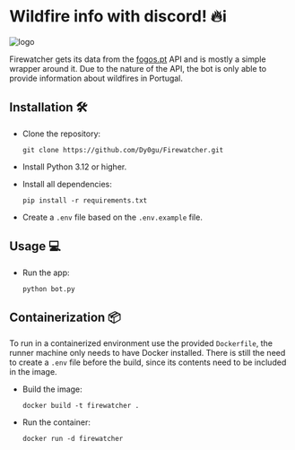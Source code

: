 # Wildfire info with discord! 🔥ℹ️

![logo](src/assets/images/logo.png)

Firewatcher gets its data from the [fogos.pt](https://fogos.pt/) API and is mostly a simple wrapper around it. Due to the nature of the API, the bot is only able to provide information about wildfires in Portugal.

## Installation 🛠️

- Clone the repository:

  ```shell
  git clone https://github.com/Dy0gu/Firewatcher.git
  ```

- Install Python 3.12 or higher.

- Install all dependencies:

  ```shell
  pip install -r requirements.txt
  ```

- Create a `.env` file based on the `.env.example` file.

## Usage 💻

- Run the app:

  ```shell
  python bot.py
  ```

## Containerization 📦

To run in a containerized environment use the provided `Dockerfile`, the runner machine only needs to have Docker installed.
There is still the need to create a `.env` file before the build, since its contents need to be included in the image.

- Build the image:

  ```shell
  docker build -t firewatcher .
  ```

- Run the container:

  ```shell
  docker run -d firewatcher
  ```
